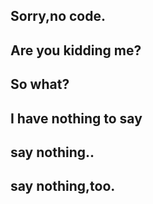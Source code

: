 ## Sorry,no code.
## Are you kidding me?
## So what?
## I have nothing to say
## say nothing..
## say nothing,too.
